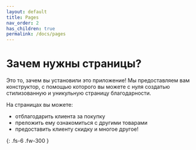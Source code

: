 ```yaml
---
layout: default
title: Pages
nav_order: 2
has_children: true
permalink: /docs/pages
---
```


# Зачем нужны страницы?

Это то, зачем вы установили это приложение!
Мы предоставляем вам конструктор, с помощью которого вы можете с нуля создатью стилизованную и уникульную страницу благодарности.

На страницах вы можете:
* отблагодарить клиента за покупку
* преложить ему ознакомиться с другими товарами
* предоставить клиенту скидку и многое другое!

{: .fs-6 .fw-300 }
